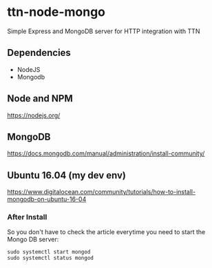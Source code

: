 # ttn-node-mongo
Simple Express and MongoDB server for HTTP integration with TTN

## Dependencies

- NodeJS
- Mongodb


## Node and NPM

https://nodejs.org/


## MongoDB

https://docs.mongodb.com/manual/administration/install-community/


## Ubuntu 16.04 (my dev env)

https://www.digitalocean.com/community/tutorials/how-to-install-mongodb-on-ubuntu-16-04

### After Install

So you don't have to check the article everytime you need to start the Mongo DB server:
```
sudo systemctl start mongod
sudo systemctl status mongod
```

